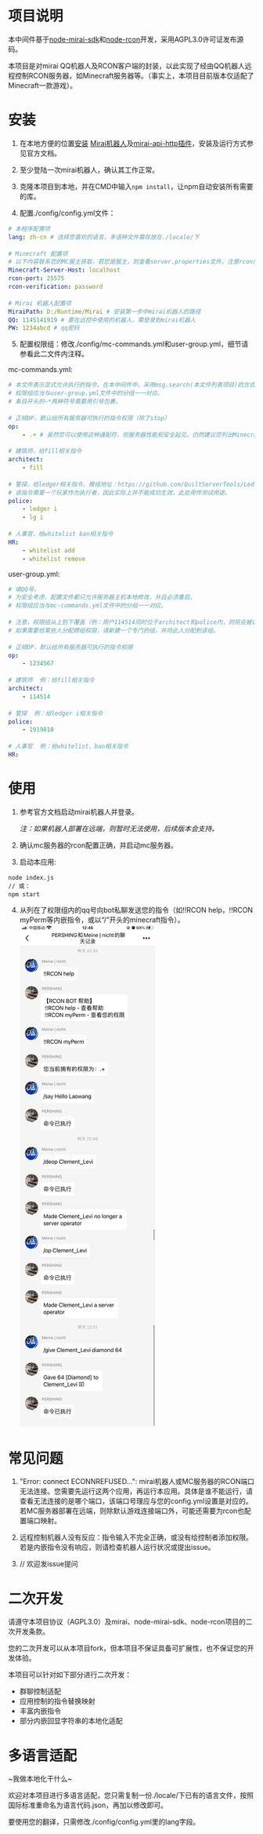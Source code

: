 # 项目说明

本中间件基于[node-mirai-sdk](https://github.com/RedBeanN/node-mirai)和[node-rcon](https://github.com/pushrax/node-rcon)开发，采用AGPL3.0许可证发布源码。

本项目是对mirai QQ机器人及RCON客户端的封装，以此实现了经由QQ机器人远程控制RCON服务器，如Minecraft服务器等。（事实上，本项目目前版本仅适配了Minecraft一款游戏）。

# 安装
1. 在本地方便的位置[安装](https://github.com/iTXTech/mcl-installer) [Mirai机器人](https://github.com/mamoe/mirai)及[mirai-api-http插件](https://github.com/project-mirai/mirai-api-http)，安装及运行方式参见官方文档。

2. 至少登陆一次mirai机器人，确认其工作正常。

3. 克隆本项目到本地，并在CMD中输入```npm install```，让npm自动安装所有需要的库。

4. 配置./config/config.yml文件：

```YAML
# 本程序配置项
lang: zh-cn # 选择您喜欢的语言，多语种文件需存放在./locale/下

# Minecraft 配置项
# 以下内容联系您的MC服主获取，若您是服主，则查看server.properties文件。注意rcon服务默认关闭。
Minecraft-Server-Host: localhost
rcon-port: 25575
rcon-verification: password

# Mirai 机器人配置项
MiraiPath: D:/Runtime/Mirai # 安装第一步中mirai机器人的路径
QQ: 1145141919 # 要在远控中使用的机器人，需登录到mirai机器人
PW: 1234abcd # qq密码

```

5. 配置权限组：修改./config/mc-commands.yml和user-group.yml，细节请参看此二文件内注释。

mc-commands.yml:

```YAML
# 本文件表示显式允许执行的指令。在本中间件中，采用msg.search(本文件列表项目)的方式匹配，支持正则表达式。
# 权限组应当与user-group.yml文件中的分组一一对应。
# 条目开头的~*两种符号需要用引号包裹。

# 正规OP，默认给所有服务器可执行的指令权限（除了stop）
op:
    - .+ # 虽然您可以使用这种通配符，但服务器性能和安全起见，仍然建议您列出Minecraft原版的所有指令样式。

# 建筑师，给fill相关指令
architect:
    - fill

# 警探，给ledger相关指令，模组地址：https://github.com/QuiltServerTools/Ledger
# 该指令需要一个玩家作为执行者，因此实际上并不能成功生效，此处用作测试用途。
police:
    - ledger i
    - lg i

# 人事官，给whitelist ban相关指令
HR:
    - whitelist add
    - whitelist remove

   ```

user-group.yml:

```YAML
# 填QQ号。
# 为安全考虑，配置文件都只允许服务器主机本地修改，并且必须重启。
# 权限组应当与mc-commands.yml文件中的分组一一对应。

# 注意，权限组从上到下覆盖（例：用户114514同时位于architect和police内，则将会被识别为architect权限。）
# 如果需要给某些人分配跨组权限，请新建一个专门的组，并将此人分配到该组。

# 正规OP，默认给所有服务器可执行的指令权限
op:
    - 1234567

# 建筑师  例：给fill相关指令
architect:
    - 114514

# 警探  例：给ledger i相关指令
police:
    - 1919810

# 人事官  例：给whitelist、ban相关指令
HR:

```

# 使用
1. 参考官方文档启动mirai机器人并登录。

   *注：如果机器人部署在远端，则暂时无法使用，后续版本会支持。*

2. 确认mc服务器的rcon配置正确，并启动mc服务器。

3. 启动本应用:

```bash
node index.js
// 或：
npm start
```
4. 从列在了权限组内的qq号向bot私聊发送您的指令（如!!RCON help，!!RCON myPerm等内嵌指令，或以“/”开头的minecraft指令）。
   ![基本使用示例](./doc/basic%20usage.JPG)

# 常见问题
1. "Error: connect ECONNREFUSED...": mirai机器人或MC服务器的RCON端口无法连接。您需要先运行这两个应用，再运行本应用。具体是谁不能运行，请查看无法连接的是哪个端口，该端口号理应与您的config.yml设置是对应的。若MC服务器部署在远端，则除默认游戏连接端口外，可能还需要为rcon也配置端口映射。

2. 远程控制机器人没有反应：指令输入不完全正确，或没有给控制者添加权限。若是内嵌指令没有响应，则请检查机器人运行状况或提出issue。

3. // 欢迎发issue提问

# 二次开发
请遵守本项目协议（AGPL3.0）及mirai、node-mirai-sdk、node-rcon项目的二次开发条款。

您的二次开发可以从本项目fork，但本项目不保证具备可扩展性，也不保证您的开发体验。

本项目可以针对如下部分进行二次开发：
- 群聊控制适配
- 应用控制的指令替换映射
- 丰富内嵌指令
- 部分内嵌回显字符串的本地化适配

# 多语言适配
~我做本地化干什么~

欢迎对本项目进行多语言适配，您只需复制一份./locale/下已有的语言文件，按照国际标准重命名为语言代码.json，再加以修改即可。

要使用您的翻译，只需修改./config/config.yml里的lang字段。
